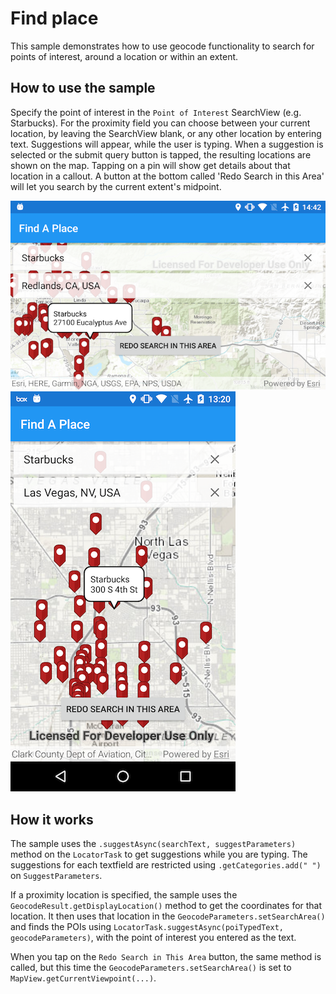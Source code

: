 # Find place

This sample demonstrates how to use geocode functionality to search for points of interest, around a location or within an extent.


## How to use the sample

Specify the point of interest in the `Point of Interest` SearchView (e.g. Starbucks). For the proximity field you can choose between your current location, by leaving the SearchView blank, or any other location by entering text. Suggestions will appear, while the user is typing. When a suggestion is selected or the submit query button is tapped, the resulting locations are shown on the map. Tapping on a pin will show get details about that location in a callout. A button at the bottom called 'Redo Search in this Area' will let you search by the current extent's midpoint.


![](image1.png)
![](image2.png)


## How it works

The sample uses the `.suggestAsync(searchText, suggestParameters)` method on the `LocatorTask` to get suggestions while you are typing. The suggestions for each textfield are restricted using `.getCategories.add(" ")` on `SuggestParameters`.

If a proximity location is specified, the sample uses the `GeocodeResult.getDisplayLocation()` method to get the coordinates for that location. It then uses that location in the `GeocodeParameters.setSearchArea()` and finds the POIs using `LocatorTask.suggestAsync(poiTypedText, geocodeParameters)`, with the point of interest you entered as the text. 

When you tap on the `Redo Search in This Area` button, the same method is called, but this time the `GeocodeParameters.setSearchArea()` is set to `MapView.getCurrentViewpoint(...)`. 